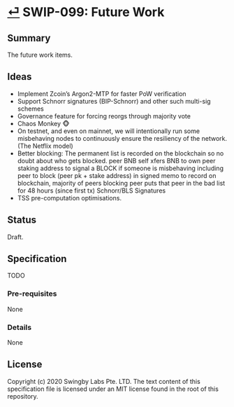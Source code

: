 # [⏎](./readme.md) SWIP-099: Future Work

## Summary

The future work items.

## Ideas

- Implement Zcoin’s Argon2-MTP for faster PoW verification
- Support Schnorr signatures (BIP-Schnorr) and other such multi-sig schemes
- Governance feature for forcing reorgs through majority vote
- Chaos Monkey 🐵
- On testnet, and even on mainnet, we will intentionally run some misbehaving nodes to continuously ensure the resiliency of the network. (The Netflix model)
- Better blocking: The permanent list is recorded on the blockchain so no doubt about who gets blocked. peer BNB self xfers BNB to own peer staking address to signal a BLOCK if someone is misbehaving including peer to block (peer pk + stake address) in signed memo to record on blockchain, majority of peers blocking peer puts that peer in the bad list for 48 hours (since first tx)
  Schnorr/BLS Signatures
- TSS pre-computation optimisations.

## Status

Draft.

## Specification

TODO

### Pre-requisites

None

### Details

None

## License

Copyright (c) 2020 Swingby Labs Pte. LTD. The text content of this specification file is licensed under an MIT license found in the root of this repository.
